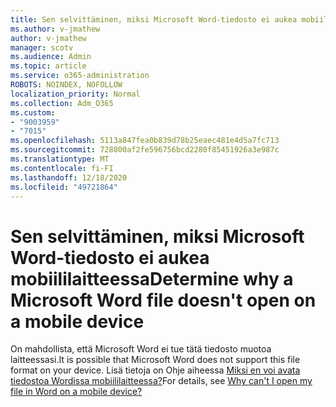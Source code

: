 ```yaml
---
title: Sen selvittäminen, miksi Microsoft Word-tiedosto ei aukea mobiililaitteessa
ms.author: v-jmathew
author: v-jmathew
manager: scotv
ms.audience: Admin
ms.topic: article
ms.service: o365-administration
ROBOTS: NOINDEX, NOFOLLOW
localization_priority: Normal
ms.collection: Adm_O365
ms.custom:
- "9003959"
- "7015"
ms.openlocfilehash: 5113a847fea0b839d78b25eaec481e4d5a7fc713
ms.sourcegitcommit: 728800af2fe596756bcd2280f85451926a3e987c
ms.translationtype: MT
ms.contentlocale: fi-FI
ms.lasthandoff: 12/18/2020
ms.locfileid: "49721864"
---
```

# <a name="determine-why-a-microsoft-word-file-doesnt-open-on-a-mobile-device"></a><span data-ttu-id="5a90b-102">Sen selvittäminen, miksi Microsoft Word-tiedosto ei aukea mobiililaitteessa</span><span class="sxs-lookup"><span data-stu-id="5a90b-102">Determine why a Microsoft Word file doesn't open on a mobile device</span></span>

<span data-ttu-id="5a90b-103">On mahdollista, että Microsoft Word ei tue tätä tiedosto muotoa laitteessasi.</span><span class="sxs-lookup"><span data-stu-id="5a90b-103">It is possible that Microsoft Word does not support this file format on your device.</span></span> <span data-ttu-id="5a90b-104">Lisä tietoja on Ohje aiheessa [Miksi en voi avata tiedostoa Wordissa mobiililaitteessa?](https://go.microsoft.com/fwlink/?linkid=2135663)</span><span class="sxs-lookup"><span data-stu-id="5a90b-104">For details, see [Why can't I open my file in Word on a mobile device?](https://go.microsoft.com/fwlink/?linkid=2135663)</span></span>

